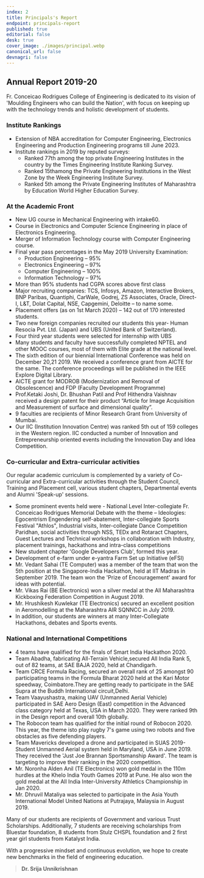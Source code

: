 ```yaml
---
index: 2
title: Principals's Report
endpoint: principals-report
published: true
editorial: false
desk: true
cover_image: ./images/principal.webp
canonical_url: false
devnagri: false
---
```


## Annual Report 2019-20

Fr. Conceicao Rodrigues College of Engineering is dedicated to its vision of 'Moulding Engineers who can build the Nation', with focus on keeping up with the technology trends and holistic development of students.

### Institute Rankings

- Extension of NBA accreditation for Computer Engineering, Electronics Engineering and Production Engineering programs till June 2023.
- Institute rankings in 2019 by reputed surveys:
  - Ranked 77th among the top private Engineering Institutes in the country by the Times Engineering Institute Ranking Survey.
  - Ranked 15thamong the Private Engineering Institutions in the West Zone by the Week Engineering Institute Survey.
  - Ranked 5th among the Private Engineering Institutes of Maharashtra by Education World Higher Education Survey.

### At the Academic Front

- New UG course in Mechanical Engineering with intake60.
- Course in Electronics and Computer Science Engineering in place of Electronics Engineering.
- Merger of Information Technology course with Computer Engineering course.
- Final year pass percentages in the May 2019 University Examination:
  - Production Engineering – 95%
  - Electronics Engineering – 97%
  - Computer Engineering – 100%
  - Information Technology – 97%
- More than 95% students had CGPA scores above first class
- Major recruiting companies: TCS, Infosys, Amazon, Interactive Brokers, BNP Paribas, Quantiphi, CarWale, Godrej, ZS Associates, Oracle, Direct-I, L&T, Dolat Capital, NSE, Capgemini, Deloitte – to name some.
- Placement offers (as on 1st March 2020) – 142 out of 170 interested students.
- Two new foreign companies recruited our students this year- Human Resocia Pvt. Ltd. (Japan) and UBS (United Bank of Switzerland).
- Four third year students were selected for internship with UBS
- Many students and faculty have successfully completed NPTEL and other MOOC courses, most of them with Elite grade at the national level.
- The sixth edition of our biennial International Conference was held on December 20,21 2019. We received a conference grant from AICTE for the same. The conference proceedings will be published in the IEEE Explore Digital Library.
- AICTE grant for MODROB (Modernization and Removal of Obsolescence) and FDP (Faculty Development Programme)
- Prof.Ketaki Joshi, Dr. Bhushan Patil and Prof Hithendra Vaishnav received a design patent for their product “Article for Image Acquisition and Measurement of surface and dimensional quality”.
- 9 faculties are recipients of Minor Research Grant from University of Mumbai.
- Our IIC (Institution Innovation Centre) was ranked 5th out of 159 colleges in the Western region. IIC conducted a number of Innovation and Entrepreneurship oriented events including the Innovation Day and Idea Competition.

### Co-curricular and Extra-curricular activities

Our regular academic curriculum is complemented by a variety of Co-curricular and Extra-curricular activities through the Student Council, Training and Placement cell, various student chapters, Departmental events and Alumni 'Speak-up' sessions.

- Some prominent events held were - National Level Inter-collegiate Fr. Conceicao Rodrigues Memorial Debate with the theme – Ideologies: Egocentrism Engendering self-abatement, Inter-collegiate Sports Festival "Athlos", Industrial visits, Inter-collegiate Dance Competition Paridhan, social activities through NSS, TEDx and Rotaract Chapters, Guest Lectures and Technical workshops in collaboration with Industry, placement trainings, hackathons and intra-class competitions
- New student chapter 'Google Developers Club', formed this year.
- Development of e-farm under e-yantra Farm Set up Initiative (eFSI)
- Mr. Vedant Sahai (TE Computer) was a member of the team that won the 5th position at the Singapore-India Hackathon, held at IIT Madras in September 2019. The team won the 'Prize of Encouragement' award for ideas with potential.
- Mr. Vikas Rai (BE Electronics) won a silver medal at the All Maharashtra Kickboxing Federation Competition in August 2019.
- Mr. Hrushikesh Kuwlekar (TE Electronics) secured an excellent position in Aeromodelling at the Maharashtra AIR SQNNCC in July 2019.
- In addition, our students are winners at many Inter-Collegiate Hackathons, debates and Sports events.

### National and International Competitions

- 4 teams have qualified for the finals of Smart India Hackathon 2020.
- Team Abadha, fabricating All-Terrain Vehicle,secured All India Rank 5, out of 82 teams, at SAE BAJA 2020, held at Chandigarh.
- Team CRCE Formula Racing, secured an overall rank of 25 amongst 90 participating teams in the Formula Bharat 2020 held at the Kari Motor speedway, Coimbatore.They are getting ready to participate in the SAE Supra at the Buddh International circuit,Delhi.
- Team Vaayushastra, making UAV (Unmanned Aerial Vehicle) participated in SAE Aero Design (East) competition in the Advanced class category held at Texas, USA in March 2020. They were ranked 9th in the Design report and overall 10th globally.
- The Robocon team has qualified for the initial round of Robocon 2020. This year, the theme isto play rugby 7's game using two robots and five obstacles as five defending players.
- Team Mavericks developed a drone and participated in SUAS 2019- Student Unmanned Aerial system held in Maryland, USA in June 2019. They received the 'Just Joe Brannan Sportsmanship Award'. The team is targeting to improve their ranking in the 2020 competition.
- Mr. Noronha Alden Anil (TE Electronics) won gold medal in the 110m hurdles at the Khelo India Youth Games 2019 at Pune. He also won the gold medal at the All India Inter-University Athletics Championship in Jan 2020.
- Mr. Dhruvil Mataliya was selected to participate in the Asia Youth International Model United Nations at Putrajaya, Malaysia in August 2019.

Many of our students are recipients of Government and various Trust Scholarships. Additionally, 7 students are receiving scholarships from Bluestar foundation, 8 students from Stulz CHSPL foundation and 2 first year girl students from Katalyst India.

With a progressive mindset and continuous evolution, we hope to create new benchmarks in the field of engineering education.

> **Dr. Srija Unnikrishnan**
